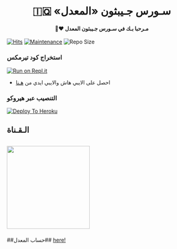 <h1 align="center"><b>🇮🇶 «سـورس جـيبثون «المعدل</b></h1>
<h4 align="center">🧸♥ مـرحبا بـك في سـورس جـيبثون المعدل</h4>

[![Hits](https://hits.seeyoufarm.com/api/count/incr/badge.svg?url=https%3A%2F%2Fgithub.com%2Fjepthoniq%2Fjepthon&count_bg=%2379C83D&title_bg=%23555555&icon=&icon_color=%23E7E7E7&title=hits&edge_flat=false)](https://github.com/JepThon-AR/JM-THON)
[![Maintenance](https://img.shields.io/badge/Maintained%3F-yes-green?&style=flat-square)](https://GitHub.com/jepthoniq/jepthon/graphs/commit-activity) 
![Repo Size](https://img.shields.io/github/repo-size/jepthoniq/jepthon?&style=flat-square&logo=github)


### استخراج كود تيرمكس  ##
[![Run on Repl.it](https://repl.it/badge/github/STARKGANG/friday)](https://replit.com/@jepthoniq/TermuxJepSession)
- احصل على الايبي هاش والايبي ايدي من  [هـنا](https://my.telegram.org/)    

### التنصيب عبر هيروكو ##
[![Deploy To Heroku](https://www.herokucdn.com/deploy/button.svg)](https://heroku.com/deploy?template=https://github.com/USERBOTJEPTHON/JEP-THON)

## الـقـناة ##
   <a href="https://t.me/JepThon"><img src="https://img.shields.io/badge/Source%20Dev%3F-here-inactive?&style=plastic?&logo=telegram" width=220px></a></p>
 - 
##حساب المعدل##
[here!](https://t.me/XLL53X)
